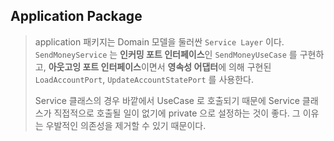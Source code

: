 ## Application Package

> application 패키지는 Domain 모델을 둘러싼 `Service Layer` 이다.
> `SendMoneyService` 는 **인커밍 포트 인터페이스**인 `SendMoneyUseCase` 를 구현하고,
> **아웃고잉 포트 인터페이스**이면서 **영속성 어댑터**에 의해 구현된 `LoadAccountPort`, `UpdateAccountStatePort` 를 사용한다.
> 
> Service 클래스의 경우 바깥에서 UseCase 로 호출되기 때문에 Service 클래스가 직접적으로
> 호출될 일이 없기에 private 으로 설정하는 것이 좋다. 그 이유는 우발적인 의존성을 제거할 수 있기 때문이다.